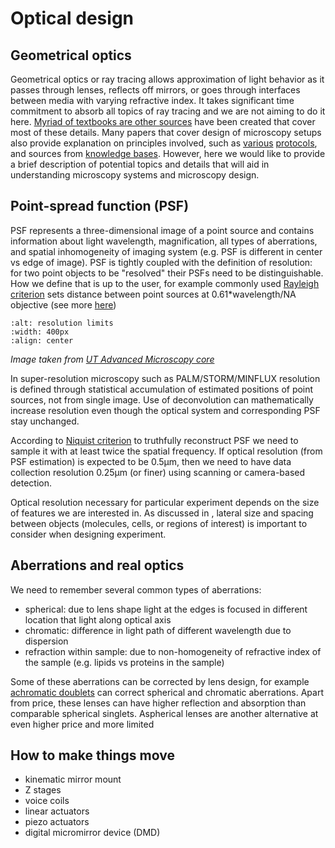# Optical design



## Geometrical optics

Geometrical optics or ray tracing allows approximation of light behavior as it passes through lenses, reflects off mirrors, or goes through interfaces between media with varying refractive index. It takes significant time commitment to absorb all topics of ray tracing and we are not aiming to do it here. [Myriad of textbooks are other sources](https://physics.stackexchange.com/questions/273528/textbook-workbooks-to-learn-geometrical-optics) have been created that cover most of these details. Many papers that cover design of microscopy setups also provide explanation on principles involved, such as [various](https://www.sciencedirect.com/science/article/pii/S2666166721002537) [protocols](https://www.mdpi.com/2409-9279/2/3/56), and sources from [knowledge bases](https://www.thorlabs.com/navigation.cfm?guide_id=2402). However, here we would like to provide a brief description of potential topics and details that will aid in understanding microscopy systems and microscopy design.

## Point-spread function (PSF)

PSF represents a three-dimensional image of a point source and contains information about light wavelength, magnification, all types of aberrations, and spatial inhomogeneity of imaging system (e.g. PSF is different in center vs edge of image). PSF is tightly coupled with the definition of resolution: for two point objects to be "resolved" their PSFs need to be distinguishable. How we define that is up to the user, for example commonly used [Rayleigh criterion](http://hyperphysics.phy-astr.gsu.edu/hbase/phyopt/Raylei.html) sets distance between point sources at 0.61*wavelength/NA objective (see more [here](https://physics.stackexchange.com/questions/264925/where-does-the-0-61-come-from-in-r-sin-theta-0-61-lambda))

```{image} ../../static/resolution_limits.jpg
:alt: resolution limits
:width: 400px
:align: center
```

*Image taken from [UT Advanced Microscopy core](https://advanced-microscopy.utah.edu/education/super-res/)*

In super-resolution microscopy such as PALM/STORM/MINFLUX resolution is defined through statistical accumulation of estimated positions of point sources, not from single image. Use of deconvolution can mathematically increase resolution even though the optical system and corresponding PSF stay unchanged.

According to [Niquist criterion](https://en.wikipedia.org/wiki/Nyquist_frequency) to truthfully reconstruct PSF we need to sample it with at least twice the spatial frequency. If optical resolution (from PSF estimation) is expected to be 0.5µm, then we need to have data collection resolution 0.25µm (or finer) using scanning or camera-based detection.

Optical resolution necessary for particular experiment depends on the size of features we are interested in. As discussed in [](../3-experiment/microscopy-experiments.md), lateral size and spacing between objects (molecules, cells, or regions of interest) is important to consider when designing experiment.

## Aberrations and real optics

We need to remember several common types of aberrations:
- spherical: due to lens shape light at the edges is focused in different location that light along optical axis
- chromatic: difference in light path of different wavelength due to dispersion
- refraction within sample: due to non-homogeneity of refractive index of the sample (e.g. lipids vs proteins in the sample)

Some of these aberrations can be corrected by lens design, for example [achromatic doublets](https://en.wikipedia.org/wiki/Achromatic_lens) can correct spherical and chromatic aberrations. Apart from price, these lenses can have higher reflection and absorption than comparable spherical singlets. Aspherical lenses are another alternative at even higher price and more limited

## How to make things move

- kinematic mirror mount
- Z stages
- voice coils
- linear actuators
- piezo actuators
- digital micromirror device (DMD)
